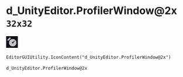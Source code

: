 # d_UnityEditor.ProfilerWindow@2x `32x32`
<img src="/img/d_UnityEditor.ProfilerWindow@2x.png" width=32 height=32>

``` CSharp
EditorGUIUtility.IconContent("d_UnityEditor.ProfilerWindow@2x")
```
```
d_UnityEditor.ProfilerWindow@2x
```
